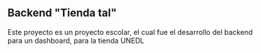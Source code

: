 ## Backend "Tienda tal"
Este proyecto es un proyecto escolar, el cual fue el desarrollo del backend para un dashboard, para la tienda UNEDL